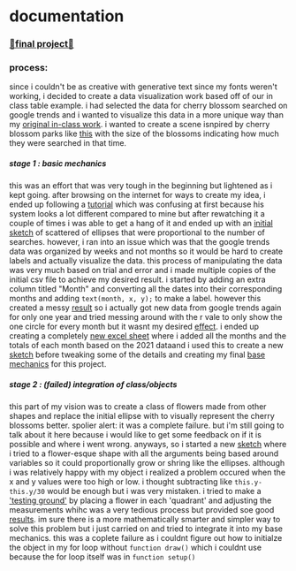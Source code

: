 # documentation
### [🌸final project🌸](https://editor.p5js.org/insiyam/sketches/s6KDpnuwO)

### process:
  since i couldn't be as creative with generative text since my fonts weren't working, i decided to create a data visualization work based off of our in class table example. i had selected the data for cherry blossom searched on google trends and i wanted to visualize this data in a more unique way than my [original in-class work](https://github.com/insiyam/intro-to-im/blob/first/media/data%20visualization/Screenshot%202022-02-20%20231523.png). i wanted to create a scene isnpired by cherry blossom parks like [this](https://media.istockphoto.com/photos/cherry-blossom-picture-id164484408?s=170667a) with the size of the blossoms indicating how much they were searched in that time. 

##### stage 1 : basic mechanics
this was an effort that was very tough in the beginning but lightened as i kept going. after browsing on the internet for ways to create my idea, i ended up following a [tutorial](https://www.youtube.com/watch?v=hokTcLVtZs8) which was confusing at first because his system looks a lot different compared to mine but after rewatching it a couple of times i was able to get a hang of it and ended up with an [initial sketch](https://github.com/insiyam/intro-to-im/blob/first/media/data%20visualization/Screenshot%202022-02-21%20234456.png) of scattered of ellipses that were proportional to the number of searches. however, i ran into an issue which was that the google trends data was organized by weeks and not months so it would be hard to create labels and actually visualize the data. this process of manipulating the data was very much based on trial and error and i made multiple copies of the initial csv file to achieve my desired result. i started by adding an extra column titled "Month" and converting all the dates into their corresponding months and adding ```text(month, x, y);``` to make a label. however this created a messy [result](https://github.com/insiyam/intro-to-im/blob/first/media/data%20visualization/Screenshot%202022-02-21%20234537.png) so i actually got new data from google trends again for only one year and tried messing around with the r vale to only show the one circle for every month but  it wasnt my desired [effect](https://github.com/insiyam/intro-to-im/blob/first/media/data%20visualization/Screenshot%202022-02-21%20234544.png). i ended up creating a completely [new excel sheet](https://github.com/insiyam/intro-to-im/blob/first/media/data%20visualization/Screenshot%202022-02-21%20234711.png) where i added all the months and the totals of each month based on the 2021 dataand i used this to create a new [sketch](https://github.com/insiyam/intro-to-im/blob/first/media/data%20visualization/Screenshot%202022-02-21%20234550.png) before tweaking some of the details and creating my final [base mechanics](https://github.com/insiyam/intro-to-im/blob/first/media/data%20visualization/Screenshot%202022-02-21%20234558.png) for this project.

##### stage 2 : (failed) integration of class/objects
this part of my vision was to create a class of flowers made from other shapes and replace the initial ellipse with to visually represent the cherry blossoms better. spolier alert: it was a complete failure. but i'm still going to talk about it here because i would like to get some feedback on if it is possible and where i went wrong. anyways, so i started a new [sketch](https://github.com/insiyam/intro-to-im/blob/first/media/data%20visualization/Screenshot%202022-02-21%20234602.png) where i tried to a flower-esque shape with all the arguments being based around variables so it could proportionally grow or shring like the ellipses. although i was relatively happy with my object i realized a problem occured when the x and y values were too high or low. i thought subtracting like ```this.y-this.y/30``` would be enough but i was very mistaken. i tried to make a ['testing ground'](https://github.com/insiyam/intro-to-im/blob/first/media/data%20visualization/Screenshot%202022-02-21%20234625.png) by placing a flower in each 'quadrant' and adjusting the measurements whihc was a very tedious process but provided soe good [results](https://github.com/insiyam/intro-to-im/blob/first/media/data%20visualization/Screenshot%202022-02-21%20234629.png). im sure there is a more mathematically smarter and simpler way to solve this problem but i just carried on and tried to integrate it into my base mechanics. this was a coplete failure as i couldnt figure out how to initialze the object in my for loop without ```function draw()``` which i couldnt use because the for loop itself was in ```function setup()```
